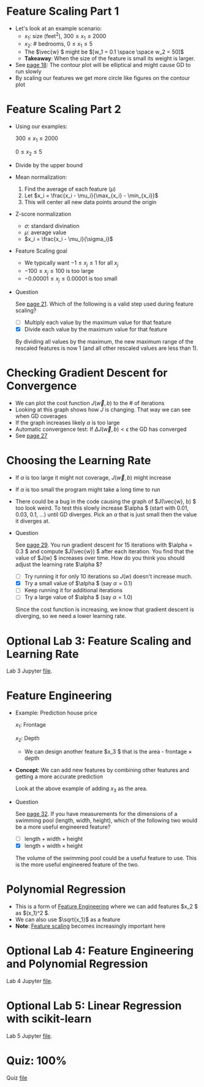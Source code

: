 # Feature Scaling Part 1
* Let's look at an example scenario:
    * $x_1$: size (feet$^2$), $300 \le x_1 \le 2000$
    * $x_2$: # bedrooms, $0 \le x_1 \le 5$
    * The $\vec{w} $ might be $[w_1 = 0.1 \space \space w_2 = 50]$
    * **Takeaway**: When the size of the feature is small its weight is larger.
* See [page 18](Lecture.pdf): The contour plot will be elliptical and might cause GD to run slowly
* By scaling our features we get more circle like figures on the contour plot

# Feature Scaling Part 2
* Using our examples:

    $300 \le x_1 \le 2000$

    $0 \le x_2 \le 5$
* Divide by the upper bound
* Mean normalization:
    1. Find the average of each feature ($\mu$)
    2. Let $x_i = \frac{x_i - \mu_i}{\max_{x_i} - \min_{x_i}}$
    3. This will center all new data points around the origin
* Z-score normalization
    * $\sigma$: standard divination
    * $\mu$: average value
    * $x_i = \frac{x_i - \mu_i}{\sigma_i}$
* Feature Scaling goal
    * We typically want $-1 \le x_j \le 1$ for all $x_j$
    * $-100 \le x_j \le 100$ is too large
    * $-0.00001 \le x_j \le 0.00001$ is too small
* Question

    See [page 21](Lecture.pdf). Which of the following is a valid step used during feature scaling?

    * [ ] Multiply each value by the maximum value for that feature
    * [x] Divide each value by the maximum value for that feature

    By dividing all values by the maximum, the new maximum range of the rescaled features is now 1 (and all other rescaled values are less than 1).

# Checking Gradient Descent for Convergence
* We can plot the cost function $J(\vec{w},b)$ to the # of iterations
* Looking at this graph shows how $J$ is changing. That way we can see when GD coverages
* If the graph increases likely $\alpha$ is too large
* Automatic convergence test: If $\Delta J(\vec{w},b) < \epsilon$ the GD has converged
* See [page 27](Lecture.pdf)

# Choosing the Learning Rate
* If $\alpha$ is too large it might not coverage, $J(\vec{w}, b)$ might increase
* If $\alpha$ is too small the program might take a long time to run
* There could be a bug in the code causing the graph of $J(\vec{w}, b) $ too look weird. To test this slowly increase $\alpha $ (start with 0.01, 0.03, 0.1, ...) until GD diverges. Pick an $\alpha$ that is just small then the value it diverges at.
* Question

    See [page 29](Lecture.pdf). You run gradient descent for 15 iterations with $\alpha = 0.3 $ and compute $J(\vec{w}) $ after each iteration. You find that the value of $J(w) $ increases over time. How do you think you should adjust the learning rate $\alpha $?

    * [ ] Try running it for only 10 iterations so $J(w)$ doesn't increase much.
    * [x] Try a small value of $\alpha $ (say $\alpha = 0.1$)
    * [ ] Keep running it for additional iterations
    * [ ] Try a large value of $\alpha $ (say $\alpha = 1.0$)

    Since the cost function is increasing, we know that gradient descent is diverging, so we need a lower learning rate.

# Optional Lab 3: Feature Scaling and Learning Rate
Lab 3 Jupyter [file](Labs/C1_W2_Lab03_Feature_Scaling_and_Learning_Rate_Soln.ipynb).

# Feature Engineering
* Example: Prediction house price

    $x_1$: Frontage

    $x_2$: Depth

    * We can design another feature $x_3 $ that is the area - frontage $\times$ depth
* **Concept**: We can add new features by combining other features and getting a more accurate prediction

    Look at the above example of adding $x_3$ as the area.
* Question

    See [page 32](Lecture.pdf). If you have measurements for the dimensions of a swimming pool (length, width, height), which of the following two would be a more useful engineered feature?

    * [ ] $\text{length} + \text{width} + \text{height}$
    * [x] $\text{length} + \text{width} \times \text{height}$

    The volume of the swimming pool could be a useful feature to use. This is the more useful engineered feature of the two.

# Polynomial Regression
* This is a form of [Feature Engineering](#feature-engineering) where we can add features $x_2 $ as $(x_1)^2 $.
* We can also use $\sqrt{x_1}$ as a feature
* **Note**: [Feature scaling](#feature-scaling-part-2) becomes increasingly important here

# Optional Lab 4: Feature Engineering and Polynomial Regression
Lab 4 Jupyter [file](Labs/C1_W2_Lab04_FeatEng_PolyReg_Soln.ipynb).

# Optional Lab 5: Linear Regression with scikit-learn
Lab 5 Jupyter [file](Labs/C1_W2_Lab05_Sklearn_GD_Soln.ipynb).

# Quiz: 100%
Quiz [file](./Quizzes.md#gradient-descent-in-practice)